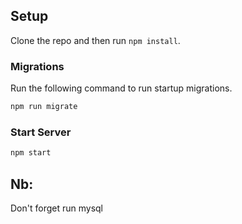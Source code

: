 ## Setup

Clone the repo and then run `npm install`.


### Migrations

Run the following command to run startup migrations.

```js
npm run migrate
```

### Start Server

```js
npm start
```

## Nb:
Don't forget run mysql